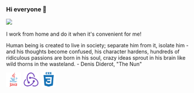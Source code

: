 ### Hi everyone 👋

<div>
<img src="https://media.giphy.com/media/v1.Y2lkPTc5MGI3NjExcDAxMmN2ZjFwOWF4d2s4Z2tmZ2Rha2draHZ1OGJzZXZodzRkN3MxbSZlcD12MV9pbnRlcm5hbF9naWZfYnlfaWQmY3Q9Zw/WHv84VIQYOHBibUy6K/giphy-downsized-large.gif" width="300"/>
</div>
<div id="badges">
</a>

I work from home and do it when it's convenient for me! 



Human being is created to live in society; separate him from it, isolate him - and his thoughts become confused, his character hardens, hundreds of ridiculous passions are born in his soul, crazy ideas sprout in his brain like wild thorns in the wasteland. - Denis Diderot, "The Nun"



<div>
<img src="https://github.com/devicons/devicon/blob/master/icons/java/java-original-wordmark.svg" title="Java" alt="Java" width="40" height="40"/>&nbsp;
<img src="https://github.com/devicons/devicon/blob/master/icons/redux/redux-original.svg" title="Redux" alt="Redux " width="40" height="40"/>&nbsp;
<img src="https://github.com/devicons/devicon/blob/master/icons/css3/css3-plain-wordmark.svg"  title="CSS3" alt="CSS" width="40" height="40"/>&nbsp;
</div> 

